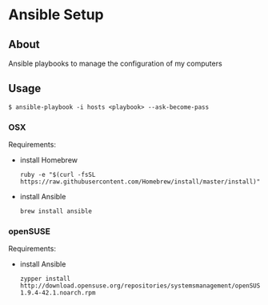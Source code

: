 # Ansible Setup

## About
Ansible playbooks to manage the configuration of my computers

## Usage
```
$ ansible-playbook -i hosts <playbook> --ask-become-pass
```

### OSX
Requirements:
- install Homebrew
    ```
    ruby -e "$(curl -fsSL https://raw.githubusercontent.com/Homebrew/install/master/install)"
    ```
- install Ansible
    ```
    brew install ansible
    ```
### openSUSE
Requirements:
- install Ansible
  ```
  zypper install http://download.opensuse.org/repositories/systemsmanagement/openSUSE_13.1/noarch/ansible-1.9.4-42.1.noarch.rpm
  ```
